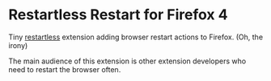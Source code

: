 Restartless Restart for Firefox 4
===
Tiny [restartless][1] extension adding browser restart actions to Firefox.
(Oh, the irony)

The main audience of this extension is other extension developers who need
to restart the browser often.

[1]: https://developer.mozilla.org/en/Extensions/Bootstrapped_extensions